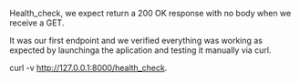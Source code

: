 Health_check, we expect return a 200 OK response with no body when we receive a GET. 

It was our first endpoint and we verified everything was working as expected by launchinga the aplication and testing it manually via curl. 

curl -v http://127.0.0.1:8000/health_check.
